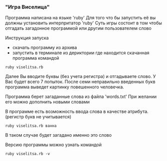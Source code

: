 ### "Игра Виселица"

Программа написана на языке 'ruby' 
Для того что бы запустить её вы должны установить интерпритатор 'ruby'
Суть игры состоит в том чтобы отгадать загадонное программой или другим пользователем слово

Инструкция запуска

- скачать программу из архива
- запустить в терминале из дериктории где находится скачанная программа командой
 
```
ruby viselitsa.rb
```
Далее Вы вводите буквы (без учета регистра) и отгадываете слово. У Вас будет всего 7 попыток.
После семи неправильно введенных букв программа выведет картинку повешенного человечка.

Программа берет загаданные слова из файла 'words.txt' 
При желании его можно дополнить новыми словами 

В программе есть возможность ввода слова в качестве атрибута. (регистр букв не учитывается)

```
ruby viselitsa.rb ванна
```
В таком случае будет загадано именно это слово 


Версию программы можно узнать командой

```
ruby viselitsa.rb -v
```